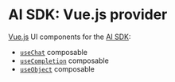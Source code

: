 # AI SDK: Vue.js provider

[Vue.js](https://vuejs.org/) UI components for the [AI SDK](https://ai-sdk.dev/docs):

- [`useChat`](https://ai-sdk.dev/docs/reference/ai-sdk-ui/use-chat) composable
- [`useCompletion`](https://ai-sdk.dev/docs/reference/ai-sdk-ui/use-completion) composable
- [`useObject`](https://ai-sdk.dev/docs/reference/ai-sdk-ui/use-object) composable
